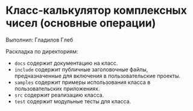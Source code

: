 # Класс-калькулятор комплексных чисел (основные операции)

Выполнил: Гладилов Глеб

Раскладка по директориям:

  - `docs` содержит документацию на класс.
  - `include` содержит публичные заголовочные файлы, предназначенные для
    включения в пользовательские проекты.
  - `samples` содержит примеры использования класса в пользовательских
    приложениях.
  - `src` содержит реализацию класса.
  - `test` содержит модульные тесты для класса.